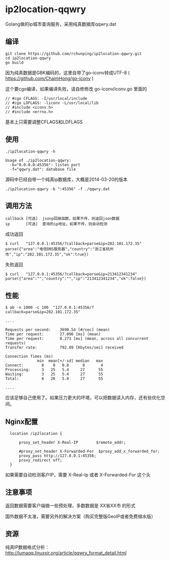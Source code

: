 ip2location-qqwry
=================

Golang做的ip城市查询服务，采用纯真数据库qqwry.dat



编译
----

~~~~
git clone https://github.com/rchunping/ip2location-qqwry.git
cd ip2location-qqwry
go build
~~~~


因为纯真数据是GBK编码的，这里自带了go-iconv转成UTF-8 ( https://github.com/ChaimHong/go-iconv  )

这个要cgo编译，如果编译失败，请自修修改 go-iconv/iconv.go 里面的

~~~~
// #cgo CFLAGS: -I/usr/local/include
// #cgo LDFLAGS: -liconv -L/usr/local/lib
// #include <iconv.h>
// #include <errno.h>
~~~~

基本上只需要调整CFLAGS和LDFLAGS


使用
----

~~~~
./ip2location-qqwry -h

Usage of ./ip2location-qqwry:
  -b="0.0.0.0:45356": listen port
  -f="qqwry.dat": database file
~~~~


源码中已经自带一个纯真ip数据库，大概是2014-03-20的版本

~~~~
./ip2location-qqwry -b ":45356" -f ./qqwry.dat
~~~~


调用方法
--------

~~~~
callback [可选]  jsonp回掉函数，如果不传，则返回json数据
ip       [可选]  查询的ip地址，如果不传，则自动检测
~~~~


成功返回

~~~~
$ curl   "127.0.0.1:45356/?callback=parse&ip=202.101.172.35"
parse({"area":"电信DNS服务器","country":"浙江省杭州市","ip":"202.101.172.35","ok":true})
~~~~

失败返回

~~~~
$ curl   "127.0.0.1:45356/?callback=parse&ip=213412341234"
parse({"area":"","country":"","ip":"213412341234","ok":false})
~~~~





性能
----

~~~~
$ ab -n 1000 -c 100  "127.0.0.1:45356/?callback=parse&ip=202.101.172.35"

....

Requests per second:    3690.54 [#/sec] (mean)
Time per request:       27.096 [ms] (mean)
Time per request:       0.271 [ms] (mean, across all concurrent requests)
Transfer rate:          792.89 [Kbytes/sec] received

Connection Times (ms)
              min  mean[+/-sd] median   max
Connect:        0    0   0.8      0       4
Processing:     3   25   5.4     27      55
Waiting:        3   25   5.4     27      55
Total:          6   26   5.0     27      55

....

~~~~

应该足够自己使用了。如果压力更大的坏境，可以把数据读入内存，还有些优化空间。


Nginx配置
---------

~~~~~
  location /ip2location {

      proxy_set_header X-Real-IP        $remote_addr;
      
      #proxy_set_header X-Forwarded-For  $proxy_add_x_forwarded_for;
      proxy_pass http://127.0.0.1:45356;
      proxy_redirect off;
  }
~~~~~

如果需要自动检测客户IP，需要 X-Real-Ip 或者 X-Forwarded-For 这个头


注意事项
--------

返回数据需要客户端做一些预处理，多数数据是 XX省XX市 的形式

国外数据不太准，需要另外的解决方案（购买完整版GeoIP或者免费缩水版）


资源
----

纯真IP数据格式分析： http://lumaqq.linuxsir.org/article/qqwry_format_detail.html



